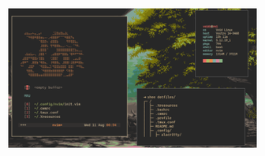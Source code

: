 <h1 align="center">
    <a href="https://github.com/voidz7/dotfiles">
        <img alt="scrot" src="https://github.com/voidz7/dotfiles/blob/b32d5bff9756e7c54bd77280321a83155a2acd0e/Pictures/rice.png" width="960">
    </a>
    <br>
</h1>

